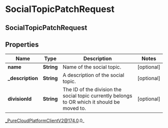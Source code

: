 # SocialTopicPatchRequest

## SocialTopicPatchRequest

## Properties

|Name | Type | Description | Notes|
|------------ | ------------- | ------------- | -------------|
| **name** | **String** | Name of the social topic. | [optional] |
| **_description** | **String** | A description of the social topic. | [optional] |
| **divisionId** | **String** | The ID of the division the social topic currently belongs to OR which it should be moved to. | [optional] |



_PureCloudPlatformClientV2@174.0.0_
